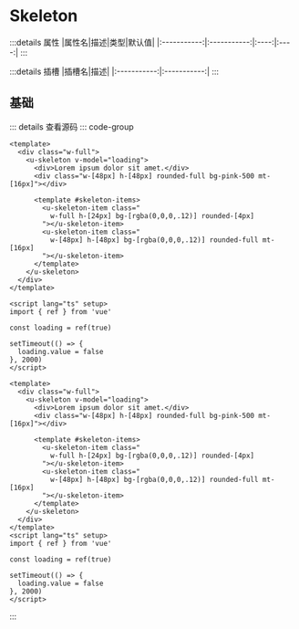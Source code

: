 <script setup>
import Basic from '../examples/skeleton/01.basic.vue'
</script>

# Skeleton



:::details 属性
|属性名|描述|类型|默认值|
|:-----------:|:-----------:|:----:|:----:|
:::

:::details 插槽
|插槽名|描述|
|:-----------:|:-----------:|
:::

## 基础



<Basic></Basic>

::: details 查看源码
::: code-group
```vue [template]
<template>
  <div class="w-full">
    <u-skeleton v-model="loading">
      <div>Lorem ipsum dolor sit amet.</div>
      <div class="w-[48px] h-[48px] rounded-full bg-pink-500 mt-[16px]"></div>

      <template #skeleton-items>
        <u-skeleton-item class="
          w-full h-[24px] bg-[rgba(0,0,0,.12)] rounded-[4px]
        "></u-skeleton-item>
        <u-skeleton-item class="
          w-[48px] h-[48px] bg-[rgba(0,0,0,.12)] rounded-full mt-[16px]
        "></u-skeleton-item>
      </template>
    </u-skeleton>
  </div>
</template>
```

```vue [script]
<script lang="ts" setup>
import { ref } from 'vue'

const loading = ref(true)

setTimeout(() => {
  loading.value = false
}, 2000)
</script>
```

```vue [all]
<template>
  <div class="w-full">
    <u-skeleton v-model="loading">
      <div>Lorem ipsum dolor sit amet.</div>
      <div class="w-[48px] h-[48px] rounded-full bg-pink-500 mt-[16px]"></div>

      <template #skeleton-items>
        <u-skeleton-item class="
          w-full h-[24px] bg-[rgba(0,0,0,.12)] rounded-[4px]
        "></u-skeleton-item>
        <u-skeleton-item class="
          w-[48px] h-[48px] bg-[rgba(0,0,0,.12)] rounded-full mt-[16px]
        "></u-skeleton-item>
      </template>
    </u-skeleton>
  </div>
</template>
<script lang="ts" setup>
import { ref } from 'vue'

const loading = ref(true)

setTimeout(() => {
  loading.value = false
}, 2000)
</script>

```
:::

